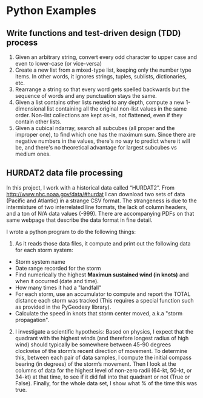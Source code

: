 # Python Examples

## Write functions and test-driven design (TDD) process
1. Given an arbitrary string, convert every odd character to upper case and even to lower-case (or vice-versa)
2. Create a new list from a mixed-type list, keeping only the number type items. In other words, it ignores strings, tuples, sublists, dictionaries, etc.
3. Rearrange a string so that every word gets spelled backwards but the sequence of words and any punctuation stays the same.
4. Given a list contains other lists nested to any depth, compute a new 1-dimensional list containing all the original non-list values in the same order. Non-list collections are kept as-is, not flattened, even if they contain other lists.
5. Given a cubical ndarray, search all subcubes (all proper and the improper one), to find which one has the maximum sum. Since there are negative numbers in the values, there's no way to predict where it will be, and there's no theoretical advantage for largest subcubes vs medium ones.


## HURDAT2 data file processing

In this project, I work with a historical data called “HURDAT2”. From http://www.nhc.noaa.gov/data/#hurdat I can download two sets of data (Pacific and Atlantic) in a strange CSV format. The strangeness is due to the intermixture of two interrelated line formats, the lack of column headers, and a ton of N/A data values (-999). There are accompanying PDFs on that same webpage that describe the data format in fine detail.

I wrote a python program to do the following things:
1. As it reads those data files, it compute and print out the following data for each storm system:
  * Storm system name
  * Date range recorded for the storm
  * Find numerically the highest **Maximun sustained wind (in knots)** and when it occurred (date and time). 
  * How many times it had a "landfall"
  * For each storm, use an accumulator to compute and report the TOTAL distance each storm was tracked (This requires a special function such as provided in the PyGeodesy library).
  * Calculate the speed in knots that storm center moved, a.k.a "storm propagation". 

2. I investigate a scientific hypothesis: Based on physics, I expect that the quadrant with the
highest winds (and therefore longest radius of high wind) should typically be somewhere between 45-90 degrees clockwise of the storm’s recent direction of movement. To determine this, between each pair of data samples, I compute the initial compass bearing (in degrees) of the storm’s movement. Then I look at the columns of data for the highest level of non-zero radii (64-kt, 50-kt, or 34-kt) at that time, to see if it did fall into that quadrant or not (True or False). Finally, for the whole data set, I show what % of the time this was true.


